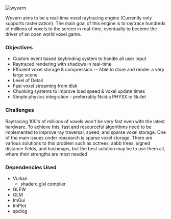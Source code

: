 
![wyvern](https://github.com/EKralicky/Wyvern/assets/88636893/8bfa0da2-af9e-41f9-bc6c-6f057010b187)


Wyvern aims to be a real-time voxel raytracing engine (Currently only supports rasterization). The main goal of this engine is to raytrace hundreds of millions of voxels to the screen in real-time, eventually to become the driver of an open world voxel game. 

### Objectives
- Custom event based keybinding system to handle all user input
- Raytraced rendering with shadows in real-time
- Efficient voxel storage & compression -- Able to store and render a very large scene
- Level of Detail
- Fast voxel streaming from disk
- Chunking systems to improve load speed & voxel update times
- Simple physics integration - preferrably Nvidia PHYSX or Bullet

### Challenges
Raytracing 100's of millions of voxels won't be very fast even with the latest hardware. To achieve this, fast and resourceful algorithms need to be implemented to improve ray traversal, speed, and sparse voxel storage. One of the main issues under reasearch is sparse voxel storage. There are various solutions to this problem such as octrees, aabb trees, signed distance fields, and hashmaps, but the best solution may be to use them all, where their strengths are most needed


### Dependencies Used
- Vulkan
  - shaderc glsl compiler
- GLFW
- GLM
- ImGui
- ImPlot
- spdlog
